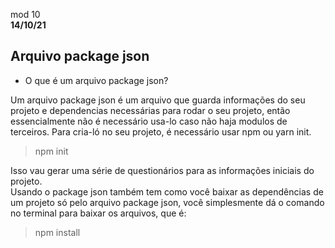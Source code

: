 mod 10 <br>
**14/10/21**

<h2>Arquivo package json</h2>

* O que é um arquivo package json?<br>

Um arquivo package json é um arquivo que guarda informações do seu projeto e dependencias necessárias para rodar o seu projeto, então essencialmente não é necessário usa-lo caso não haja modulos de terceiros. Para cria-ló no seu projeto, é necessário usar npm ou yarn init.
> npm init

Isso vau gerar uma série de questionários para as informações iniciais do projeto. <br>
Usando  o package json também tem como você baixar as dependências de um projeto só pelo arquivo package json, você simplesmente dá o comando no terminal para baixar os arquivos, que é:

> npm install
